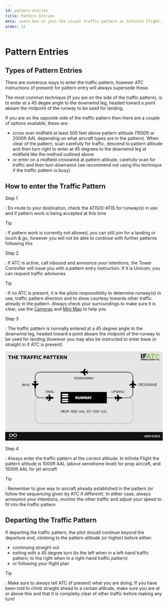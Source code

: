 ```yaml
---
id: pattern-entries
title: Pattern Entries
meta: Learn how to join the visual traffic pattern in Infinite Flight.
order: 12
---
```


# Pattern Entries



## Types of Pattern Entries

There are numerous ways to enter the traffic pattern, however ATC instructions (if present) for pattern entry will always supersede these.



The most common technique (if you are on the side of the traffic pattern), is to enter at a 45 degee angle to the downwind leg, headed toward a point abeam the midpoint of the runway to be used for landing.



If you are on the opposite side of the traffic pattern then there are a couple of options available, these are:



- cross over midfield at least 500 feet above pattern altitude (1500ft or 2000ft AAL depending on what aircraft types are in the pattern). When clear of the pattern, scan carefully for traffic, descend to pattern altitude and then turn right to enter at 45 degrees to the downwind leg at midfield like the method outlined above
- or enter on a midfield crosswind at pattern altitude, carefully scan for traffic and then turn downwind (we recommend not using this technique if the traffic pattern is busy)



## How to enter the Traffic Pattern



Step 1

: En-route to your destination, check the ATIS/D-ATIS for runway(s) in use and if pattern work is being accepted at this time



Tip

: If pattern work is currently not allowed, you can still join for a landing or touch & go, however you will not be able to continue with further patterns following this



Step 2

: If ATC is active, call inbound and announce your intentions, the Tower Controller will issue you with a pattern entry instruction. If it is Unicom, you can request traffic advisories



Tip

: If no ATC is present, it is the pilots responsibility to determine runway(s) in use, traffic pattern direction and to show courtesy towards other traffic already in the pattern. Always check your surroundings to make sure it is clear, use the [Cameras](/guide/getting-started-guide/pilot-user-interface/cameras#camera) and [Mini Map](/guide/getting-started-guide/pilot-user-interface/flight-planning#mini-map) to help you



Step 3

: The traffic pattern is normally entered at a 45 degree angle to the downwind leg, headed toward a point abeam the midpoint of the runway to be used for landing (however you may also be instructed to enter base or straight in if ATC is present)



![The Traffic Pattern](_images/manual/graphics/atc-traffic-pattern.jpg)



Step 4

: Always enter the traffic pattern at the correct altitude. In Infinite Flight the pattern altitude is 1000ft AAL (above aerodrome level) for prop aircraft, and 1500ft AAL for jet aircraft



Tip

: Remember to give way to aircraft already established in the pattern (or follow the sequencing given by ATC if different). In either case, always announce your intentions, monitor the other traffic and adjust your speed to fit into the traffic pattern



## Departing the Traffic Pattern

If departing the traffic pattern, the pilot should continue beyond the departure end, climbing to the pattern altitude (or higher) before either:



- continuing straight out
- exiting with a 45 degree turn (to the left when in a left-hand traffic pattern; to the right when in a right-hand traffic pattern)
- or following your flight plan



Tip

: Make sure to always tell ATC (if present) what you are doing. If you have been told to climb straight ahead to a certain altitude, make sure you are at or above this and that it is completly clear of other traffic before making any turn!




